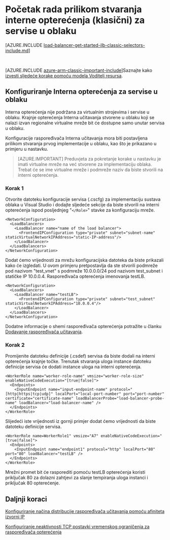 <properties
   pageTitle="Stvaranje internog opterećenja za servise u oblaku u modelu uvođenje klasičnog | Microsoft Azure"
   description="Saznajte kako stvoriti na interni opterećenja pomoću komponente PowerShell u modelu klasični implementacije"
   services="load-balancer"
   documentationCenter="na"
   authors="sdwheeler"
   manager="carmonm"
   editor=""
   tags="azure-service-management"
/>
<tags
   ms.service="load-balancer"
   ms.devlang="na"
   ms.topic="get-started-article"
   ms.tgt_pltfrm="na"
   ms.workload="infrastructure-services"
   ms.date="02/09/2016"
   ms.author="sewhee" />

# <a name="get-started-creating-an-internal-load-balancer-classic-for-cloud-services"></a>Početak rada prilikom stvaranja interne opterećenja (klasični) za servise u oblaku

[AZURE.INCLUDE [load-balancer-get-started-ilb-classic-selectors-include.md](../../includes/load-balancer-get-started-ilb-classic-selectors-include.md)]

<BR>

[AZURE.INCLUDE [azure-arm-classic-important-include](../../includes/learn-about-deployment-models-classic-include.md)]Saznajte kako [izvesti sljedeće korake pomoću modela Voditelj resursa](load-balancer-get-started-ilb-arm-ps.md).


## <a name="configure-internal-load-balancer-for-cloud-services"></a>Konfiguriranje Interna opterećenja za servise u oblaku

Interna opterećenja nije podržana za virtualnim strojevima i servise u oblaku. Krajnje opterećenja Interna učitavanja stvorene u oblaku koji se nalazi izvan regionalne virtualne mreže bit će dostupne samo unutar servisa u oblaku.

Konfiguracije raspoređivača Interna učitavanja mora biti postavljena prilikom stvaranja prvog implementacije u oblaku, kao što je prikazano u primjeru u nastavku.

>[AZURE.IMPORTANT] Preduvjeta za pokretanje korake u nastavku je imati virtualne mreže na već stvorene za implementaciju oblaka. Trebat će se ime virtualne mreže i podmreže naziv da biste stvorili na interni opterećenja.

### <a name="step-1"></a>Korak 1

Otvorite datoteku konfiguracije servisa (.cscfg) za implementaciju sustava oblaka u Visual Studio i dodajte sljedeće sekcije da biste stvorili na interni opterećenja ispod posljednjeg "`</Role>`" stavke za konfiguraciju mreže.




    <NetworkConfiguration>
      <LoadBalancers>
        <LoadBalancer name="name of the load balancer">
          <FrontendIPConfiguration type="private" subnet="subnet-name" staticVirtualNetworkIPAddress="static-IP-address"/>
        </LoadBalancer>
      </LoadBalancers>
    </NetworkConfiguration>


Dodat ćemo vrijednosti za mrežu konfiguracijska datoteka da biste prikazali kako će izgledati. U ovom primjeru pretpostavlja da ste stvorili podmreže pod nazivom "test_vnet" s podmreže 10.0.0.0/24 pod nazivom test_subnet i statičke IP 10.0.0.4. Raspoređivača opterećenja imenovanja testLB.

    <NetworkConfiguration>
      <LoadBalancers>
        <LoadBalancer name="testLB">
          <FrontendIPConfiguration type="private" subnet="test_subnet" staticVirtualNetworkIPAddress="10.0.0.4"/>
        </LoadBalancer>
      </LoadBalancers>
    </NetworkConfiguration>

Dodatne informacije o shemi raspoređivača opterećenja potražite u članku [Dodavanje raspoređivača učitavanja](https://msdn.microsoft.com/library/azure/dn722411.aspx).

### <a name="step-2"></a>Korak 2


Promijenite datoteku definicije (.csdef) servisa da biste dodali na interni opterećenja krajnje točke. Trenutak stvaranja uloga instance datoteku definicije servisa će dodati instance uloga na interni opterećenja.


    <WorkerRole name="worker-role-name" vmsize="worker-role-size" enableNativeCodeExecution="[true|false]">
      <Endpoints>
        <InputEndpoint name="input-endpoint-name" protocol="[http|https|tcp|udp]" localPort="local-port-number" port="port-number" certificate="certificate-name" loadBalancerProbe="load-balancer-probe-name" loadBalancer="load-balancer-name" />
      </Endpoints>
    </WorkerRole>

Slijedeći iste vrijednosti iz gornji primjer dodat ćemo vrijednosti da biste datoteku definicije servisa.

    <WorkerRole name=WorkerRole1" vmsize="A7" enableNativeCodeExecution="[true|false]">
      <Endpoints>
        <InputEndpoint name="endpoint1" protocol="http" localPort="80" port="80" loadBalancer="testLB" />
      </Endpoints>
    </WorkerRole>

Mrežni promet bit će rasporediti pomoću testLB opterećenja koristi priključak 80 za dolazni zahtjevi za slanje tempiranja uloga instanci i priključak 80 opterećenje.


## <a name="next-steps"></a>Daljnji koraci

[Konfiguriranje načina distribucije raspoređivača učitavanja pomoću afiniteta izvorni IP](load-balancer-distribution-mode.md)

[Konfiguriranje neaktivnosti TCP postavki vremenskog ograničenja za raspoređivača opterećenja](load-balancer-tcp-idle-timeout.md)